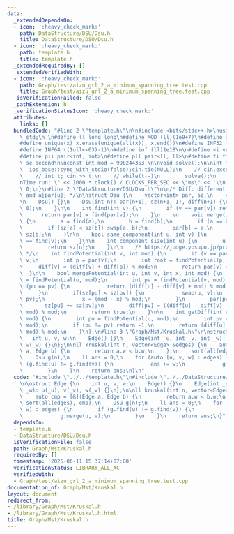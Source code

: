 ```yaml
---
data:
  _extendedDependsOn:
  - icon: ':heavy_check_mark:'
    path: DataStructure/DSU/Dsu.h
    title: DataStructure/DSU/Dsu.h
  - icon: ':heavy_check_mark:'
    path: template.h
    title: template.h
  _extendedRequiredBy: []
  _extendedVerifiedWith:
  - icon: ':heavy_check_mark:'
    path: Graph/test/aizu_grl_2_a_minimum_spanning_tree.test.cpp
    title: Graph/test/aizu_grl_2_a_minimum_spanning_tree.test.cpp
  _isVerificationFailed: false
  _pathExtension: h
  _verificationStatusIcon: ':heavy_check_mark:'
  attributes:
    links: []
  bundledCode: "#line 2 \"template.h\"\n\n#include <bits/stdc++.h>\nusing namespace\
    \ std;\n \n#define ll long long\n#define MOD (ll)(1e9+7)\n#define all(x) (x).begin(),(x).end()\n\
    #define unique(x) x.erase(unique(all(x)), x.end())\n#define INF32 ((1ull<<31)-1)\n\
    #define INF64 ((1ull<<63)-1)\n#define inf (ll)1e18\n\n#define vi vector<int>\n\
    #define pii pair<int, int>\n#define pll pair<ll, ll>\n#define fi first\n#define\
    \ se second\n\nconst int mod = 998244353;\n\nvoid solve();\n\nint main(){\n  \
    \  ios_base::sync_with_stdio(false);cin.tie(NULL);\n    // cin.exceptions(cin.failbit);\n\
    \    // int t; cin >> t;\n    // while(t--)\n        solve();\n    cerr << \"\\\
    nTime run: \" << 1000 * clock() / CLOCKS_PER_SEC << \"ms\" << '\\n';\n    return\
    \ 0;\n}\n#line 2 \"DataStructure/DSU/Dsu.h\"\n\n/* Diff: different between a[u]\
    \ and a[par[u]] */\n\nstruct Dsu {\n    vector<int> par, sz;\n    vector<ll> diff;\n\
    \n    Dsu() {}\n    Dsu(int n): par(n+1), sz(n+1, 1), diff(n+1) {\n        iota(all(par),\
    \ 0);\n    }\n\n    int find(int v) {\n        if (v == par[v]) return v;\n  \
    \      return par[v] = find(par[v]);\n    }\n    \n    void merge(int a, int b)\
    \ {\n        a = find(a);\n        b = find(b);\n        if (a == b) return;\n\
    \        if (sz[a] < sz[b]) swap(a, b);\n        par[b] = a;\n        sz[a] +=\
    \ sz[b];\n    }\n\n    bool same_component(int u, int v) {\n        return find(u)\
    \ == find(v);\n    }\n\n    int component_size(int u) {\n        u = find(u);\n\
    \        return sz[u];\n    }\n\n    /* https://judge.yosupo.jp/problem/unionfind_with_potential\
    \ */\n    int findPotential(int v, int mod) {\n        if (v == par[v]) return\
    \ v;\n        int p = par[v];\n        int root = findPotential(p, mod);\n   \
    \     diff[v] = (diff[v] + diff[p]) % mod;\n        return par[v] = root;\n  \
    \  }\n\n    bool mergePotential(int u, int v, int x, int mod) {\n        int pu\
    \ = findPotential(u, mod);\n        int pv = findPotential(v, mod);\n        if\
    \ (pu == pv) {\n            return (diff[u] - diff[v] + mod) % mod == x;\n   \
    \     }\n        if(sz[pu] < sz[pv]) {\n            swap(u, v);\n            swap(pu,\
    \ pv);\n            x = (mod - x) % mod;\n        }\n        par[pv] = pu;\n \
    \       sz[pu] += sz[pv];\n        diff[pv] = ((diff[u] - diff[v] - x) % mod +\
    \ mod) % mod;\n        return true;\n    }\n\n    int getDiff(int u, int v, int\
    \ mod) {\n        int pu = findPotential(u, mod);\n        int pv = findPotential(v,\
    \ mod);\n        if (pu != pv) return -1;\n        return (diff[u] - diff[v] +\
    \ mod) % mod;\n    }\n};\n#line 3 \"Graph/Mst/Kruskal.h\"\n\nstruct Edge {\n \
    \   int u, v, w;\n    Edge() {}\n    Edge(int _u, int _v, int _w): u(_u), v(_v),\
    \ w(_w) {}\n};\n\nll kruskal(int n, vector<Edge> &edges) {\n    auto cmp = [&](Edge\
    \ a, Edge b) {\n        return a.w < b.w;\n    };\n    sort(all(edges), cmp);\n\
    \    Dsu g(n);\n    ll ans = 0;\n    for (auto [u, v, w] : edges) {\n        if\
    \ (g.find(u) != g.find(v)) {\n            ans += w;\n            g.merge(u, v);\n\
    \        }\n    }\n    return ans;\n}\n"
  code: "#include \"../../template.h\"\n#include \"../../DataStructure/DSU/Dsu.h\"\
    \n\nstruct Edge {\n    int u, v, w;\n    Edge() {}\n    Edge(int _u, int _v, int\
    \ _w): u(_u), v(_v), w(_w) {}\n};\n\nll kruskal(int n, vector<Edge> &edges) {\n\
    \    auto cmp = [&](Edge a, Edge b) {\n        return a.w < b.w;\n    };\n   \
    \ sort(all(edges), cmp);\n    Dsu g(n);\n    ll ans = 0;\n    for (auto [u, v,\
    \ w] : edges) {\n        if (g.find(u) != g.find(v)) {\n            ans += w;\n\
    \            g.merge(u, v);\n        }\n    }\n    return ans;\n}"
  dependsOn:
  - template.h
  - DataStructure/DSU/Dsu.h
  isVerificationFile: false
  path: Graph/Mst/Kruskal.h
  requiredBy: []
  timestamp: '2025-06-11 15:37:14+07:00'
  verificationStatus: LIBRARY_ALL_AC
  verifiedWith:
  - Graph/test/aizu_grl_2_a_minimum_spanning_tree.test.cpp
documentation_of: Graph/Mst/Kruskal.h
layout: document
redirect_from:
- /library/Graph/Mst/Kruskal.h
- /library/Graph/Mst/Kruskal.h.html
title: Graph/Mst/Kruskal.h
---
```

